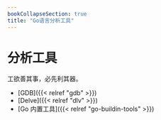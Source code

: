 ```yaml
---
bookCollapseSection: true
title: "Go语言分析工具"
---
```


# 分析工具

工欲善其事，必先利其器。

- [GDB]({{< relref "gdb" >}})
- [Delve]({{< relref "dlv" >}})
- [Go 内置工具]({{< relref "go-buildin-tools" >}})